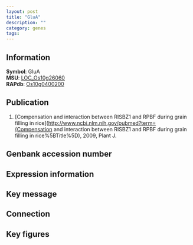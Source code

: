 ```yaml
---
layout: post
title: "GluA"
description: ""
category: genes
tags: 
---
```


## Information
__Symbol__: GluA  
__MSU__: [LOC_Os10g26060](http://rice.plantbiology.msu.edu/cgi-bin/ORF_infopage.cgi?orf=LOC_Os10g26060)  
__RAPdb__: [Os10g0400200](http://rapdb.dna.affrc.go.jp/viewer/gbrowse_details/irgsp1?name=Os10g0400200)  

## Publication
1. [Compensation and interaction between RISBZ1 and RPBF during grain filling in rice](http://www.ncbi.nlm.nih.gov/pubmed?term=(Compensation and interaction between RISBZ1 and RPBF during grain filling in rice%5BTitle%5D), 2009, Plant J.

## Genbank accession number

## Expression information

## Key message

## Connection

## Key figures


